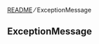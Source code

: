 [README](https://github.com/shuntaro-sfdx/apex-extended-schema-utils/blob/v1.0.1/README.md) &frasl; ExceptionMessage

## ExceptionMessage
